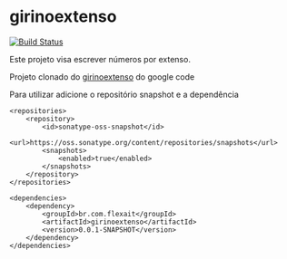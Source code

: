 girinoextenso
=============

[![Build Status](https://travis-ci.org/flexait/girinoextenso.svg?branch=master)](https://travis-ci.org/flexait/girinoextenso)

Este projeto visa escrever números por extenso.

Projeto clonado do [girinoextenso](https://code.google.com/p/girinoextenso) do google code

Para utilizar adicione o repositório snapshot e a dependência

```
<repositories>
	<repository>
		<id>sonatype-oss-snapshot</id>
		<url>https://oss.sonatype.org/content/repositories/snapshots</url>
		<snapshots>
			<enabled>true</enabled>
		</snapshots>
	</repository>
</repositories>

<dependencies>
	<dependency>
		<groupId>br.com.flexait</groupId>
		<artifactId>girinoextenso</artifactId>
		<version>0.0.1-SNAPSHOT</version>
	</dependency>
</dependencies>
```


